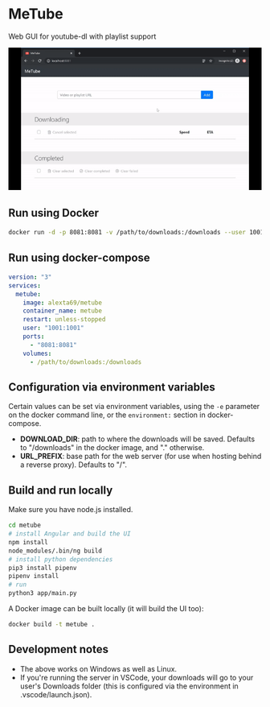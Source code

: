 # MeTube

Web GUI for youtube-dl with playlist support

![screenshot1](screenshot.gif)

## Run using Docker

```bash
docker run -d -p 8081:8081 -v /path/to/downloads:/downloads --user 1001:1001 alexta69/metube
```

## Run using docker-compose

```yaml
version: "3"
services:
  metube:
    image: alexta69/metube
    container_name: metube
    restart: unless-stopped
    user: "1001:1001"
    ports:
      - "8081:8081"
    volumes:
      - /path/to/downloads:/downloads
```

## Configuration via environment variables

Certain values can be set via environment variables, using the `-e` parameter on the docker command line, or the `environment:` section in docker-compose.

* __DOWNLOAD_DIR__: path to where the downloads will be saved. Defaults to "/downloads" in the docker image, and "." otherwise.
* __URL_PREFIX__: base path for the web server (for use when hosting behind a reverse proxy). Defaults to "/".

## Build and run locally

Make sure you have node.js installed.

```bash
cd metube
# install Angular and build the UI
npm install
node_modules/.bin/ng build
# install python dependencies
pip3 install pipenv
pipenv install
# run
python3 app/main.py
```

A Docker image can be built locally (it will build the UI too):

```bash
docker build -t metube .
```

## Development notes

* The above works on Windows as well as Linux.
* If you're running the server in VSCode, your downloads will go to your user's Downloads folder (this is configured via the environment in .vscode/launch.json).
